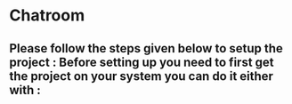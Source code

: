 # Chatroom #

Please follow the steps given below to setup the project :
Before setting up you need to first get the project on your system you can do it either with :
   -
